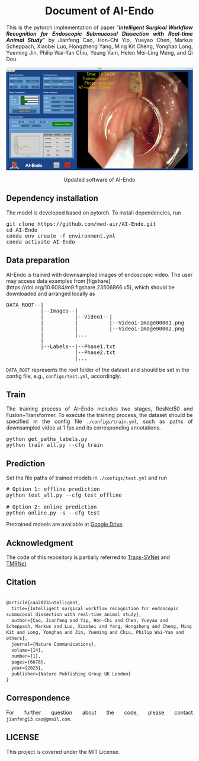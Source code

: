 <h1 align="center"> Document of AI-Endo</h1>

[//]: # (<HR SIZE=10>)
<p align="justify">This is the pytorch implementation of paper "<i><b>Intelligent Surgical Workflow Recognition for Endoscopic
Submucosal Dissection with Real-time Animal Study</i></b>" by Jianfeng Cao, Hon-Chi Yip, Yueyao Chen, Markus Scheppach, Xiaobei Luo,
Hongzheng Yang, Ming Kit Cheng, Yonghao Long, Yueming Jin, Philip Wai-Yan Chiu, Yeung Yam, Helen Mei-Ling Meng, and Qi Dou.</p>

[![Watch the video](./imgs/gui.png)](https://github.com/cao13jf/ESDGUI)
<p align="center">Updated software of AI-Endo</p>

<h2>Dependency installation</h2>
The model is developed based on pytorch. To install dependencies, run

<pre>
git clone https://github.com/med-air/AI-Endo.git
cd AI-Endo
conda env create -f environment.yml
conda activate AI-Endo
</pre>

<h2>Data preparation</h2>
AI-Endo is trained with downsampled images of endoscopic video. The user may access data examples from [figshare](https://doi.org/10.6084/m9.figshare.23506866.v5), which 
should be downloaded and arranged locally as 
<pre>
DATA_ROOT--|
           |--Images--|
           |          |--Video1--|
           |          |          |--Video1-Image00001.png
           |          |          |--Video1-Image00002.png
           |          |...
           |
           |--Labels--|--Phase1.txt
                      |--Phase2.txt
                      |...
</pre>
<code>DATA_ROOT</code> represents the root folder of the dataset and should be set in the config file, e.g., <code>configs/test.yml</code>, accordingly.

<h2>Train</h2>
<p align="justify">The training process of AI-Endo includes two stages, ResNet50 and Fusion+Transformer. To execute the
training process, the dataset should be specified in the config file <code>./configs/train.yml</code>, such as paths of downsampled 
video at 1 fps and its corresponding annotations.</p>

<pre>
python get_paths_labels.py
python train_all.py --cfg train
</pre>

<h2>Prediction</h2>
<p align="justify">Set the file paths of trained models in <code>./configs/test.yml</code> and run</p>

<pre>
# Option 1: offline prediction
python test_all.py --cfg test_offline

# Option 2: online prediction
python online.py -s --cfg test
</pre>
Pretrained mdoels are available at [Google Drive](https://drive.google.com/drive/folders/1aMgEuxhZjLtSJ3ica6EVKYkGeMGG1Vtw?usp=share_link).

<h2>Acknowledgment</h2>
The code of this repository is partially referred to <a href="https://github.com/xjgaocs/Trans-SVNet">Trans-SVNet</a> and <a href="https://github.com/YuemingJin/TMRNet">TMRNet</a>.

<h2>Citation</h2>
<pre><code>
@article{cao2023intelligent,
  title={Intelligent surgical workflow recognition for endoscopic submucosal dissection with real-time animal study},
  author={Cao, Jianfeng and Yip, Hon-Chi and Chen, Yueyao and Scheppach, Markus and Luo, Xiaobei and Yang, Hongzheng and Cheng, Ming Kit and Long, Yonghao and Jin, Yueming and Chiu, Philip Wai-Yan and others},
  journal={Nature Communications},
  volume={14},
  number={1},
  pages={6676},
  year={2023},
  publisher={Nature Publishing Group UK London}
}
</code></pre>

<h2>Correspondence</h2>
<p align="justify">For further question about the code, please contact <code>jianfeng13.cao@gmail.com</code>.</p>

<h2>LICENSE</h2>
<p align="justify">This project is covered under the MIT License.</p>
